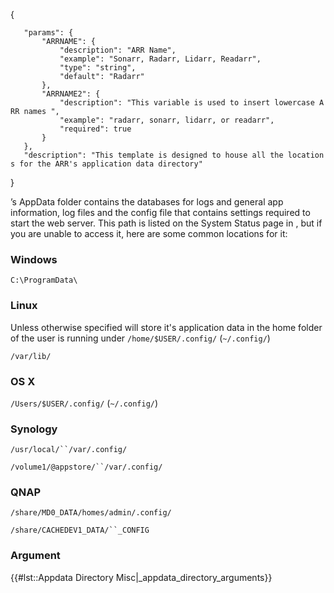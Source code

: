 <noinclude> <templatedata> {

`   "params": {`  
`       "ARRNAME": {`  
`           "description": "ARR Name",`  
`           "example": "Sonarr, Radarr, Lidarr, Readarr",`  
`           "type": "string",`  
`           "default": "Radarr"`  
`       },`  
`       "ARRNAME2": {`  
`           "description": "This variable is used to insert lowercase ARR names ",`  
`           "example": "radarr, sonarr, lidarr, or readarr",`  
`           "required": true`  
`       }`  
`   },`  
`   "description": "This template is designed to house all the locations for the ARR's application data directory"`

} </templatedata> </noinclude>

’s AppData folder contains the databases for logs and general app
information, log files and the config file that contains settings
required to start the web server. This path is listed on the System
Status page in , but if you are unable to access it, here are some
common locations for it:

### Windows

`C:\ProgramData\`

### Linux

Unless otherwise specified  will store it's application data in the home
folder of the user  is running under `/home/$USER/.config/`
(`~/.config/`)

`/var/lib/`

### OS X

`/Users/$USER/.config/` (`~/.config/`)

### Synology

`/usr/local/``/var/.config/`

`/volume1/@appstore/``/var/.config/`

### QNAP

`/share/MD0_DATA/homes/admin/.config/`

`/share/CACHEDEV1_DATA/``_CONFIG`

### Argument

{{\#lst::Appdata Directory Misc|\_appdata\_directory\_arguments}}
